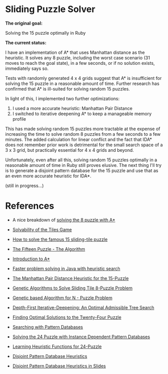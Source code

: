 # Sliding Puzzle Solver

**The original goal:**

Solving the 15 puzzle optimally in Ruby

**The current status:**

I have an implementation of A* that uses Manhattan distance as the heuristic. It solves any 8 puzzle, including the worst case scenario (31 moves to reach the goal state), in a few seconds, or if no solution exists, immediately says so.

Tests with randomly generated 4 x 4 grids suggest that A* is insufficient for solving the 15 puzzle in a reasonable amount of time. Further research has confirmed that A* is ill-suited for solving random 15 puzzles.

In light of this, I implemented two further optimizations:

1. I used a more accurate heuristic: Manhattan Pair Distance 
2. I switched to iterative deepening A* to keep a manageable memory profile

This has made solving random 15 puzzles more tractable at the expense of increasing the time to solve random 8 puzzles from a few seconds to a few minutes. The added calculation for linear conflict and the fact that IDA* does not remember prior work is detrimental for the small search space of a 3 x 3 grid, but practically essential for 4 x 4 grids and beyond.

Unfortunately, even after all this, solving random 15 puzzles optimally in a reasonable amount of time in Ruby still proves elusive. The next thing I'll try is to generate a disjoint pattern database for the 15 puzzle and use that as an even more accurate heuristic for IDA*.

(still in progress...)

# References

- A nice breakdown of [solving the 8 puzzle with A*](http://www.cs.princeton.edu/courses/archive/spring09/cos226/assignments/8puzzle.html)

- [Solvability of the Tiles Game](http://www.cs.bham.ac.uk/~mdr/teaching/modules04/java2/TilesSolvability.html)

- [How to solve the famous 15 sliding-tile puzzle](https://plus.google.com/+JulienDramaix/posts/4vLG9oghrLy)

- [The Fifteen Puzzle - The Algorithm](http://jamie-wong.com/2011/10/16/fifteen-puzzle-algorithm/)

- [Introduction to A*](http://theory.stanford.edu/~amitp/GameProgramming/AStarComparison.html)

- [Faster problem solving in Java with heuristic search](http://www.ibm.com/developerworks/library/j-ai-search/)

- [The Manhattan Pair Distance Heuristic for the 15-Puzzle](http://disi.unitn.it/~montreso/asd/progetti/2007-08/progetto2/The_Manhattan_Pair_Distance_Heuristic_for_the_15-puzzle.pdf)

- [Genetic Algorithms to Solve Sliding Tile 8-Puzzle Problem](http://www.iasj.net/iasj?func=fulltext&aId=58405)

- [Genetic based Algorithm for N - Puzzle Problem](http://www.academia.edu/4112868/Genetic_based_Algorithm_for_N_-_Puzzle_Problem)

- [Depth-First Iterative-Deepening: An Optimal Admissible Tree Search](http://www.cse.sc.edu/~mgv/csce580f09/gradPres/korf_IDAStar_1985.pdf)

- [Finding Optimal Solutions to the Twenty-Four Puzzle](http://courses.cs.washington.edu/courses/csep573/10wi/korf96.pdf)

- [Searching with Pattern Databases](http://heuristicswiki.wikispaces.com/file/view/Searching+with+pattern+database.pdf)

- [Solving the 24 Puzzle with Instance Dependent Pattern Databases](http://www.bgu.ac.il/~felner/2005/sara2.pdf)

- [Learning Heuristic Functions for 24-Puzzle](http://home.iitk.ac.in/~vinitk/cs365/projects/)

- [Disjoint Pattern Database Heuristics](http://www.bgu.ac.il/~felner/2002-2003/naij.ps)

- [Disjoint Pattern Database Heuristics in Slides](http://www.iis.sinica.edu.tw/~tshsu/tcg2012/slides/slide4.pdf)